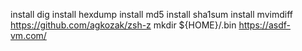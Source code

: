 install dig
install hexdump
install md5
install sha1sum
install mvimdiff
https://github.com/agkozak/zsh-z
mkdir ${HOME}/.bin
https://asdf-vm.com/

